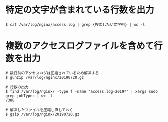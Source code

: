 # 特定の文字が含まれている行数を出力

```
$ cat /var/log/nginx/access.log | grep {検索したい文字列} | wc -l
```

# 複数のアクセスログファイルを含めて行数を出力

```
# 数日前のアクセスログは圧縮されているため解凍する
$ gunzip /var/log/nginx/20190720.gz

# 行数の出力
$ find /var/log/nginx/ -type f -name "access.log-2019*" | xargs sudo grep jobTypes | wc -l
7388

# 解凍したファイルを圧縮し直しておく
$ gzip /var/log/nginx/20190720.gz
```

